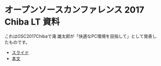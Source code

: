 # オープンソースカンファレンス 2017 Chiba LT 資料

これはOSC2017Chibaで滝 雄太郎が「快適なPC環境を目指して」として発表したものです。

* [スライド](https://gitpitch.com/takion0/osc2017cb)
* [本文](osc2017cb/PITCHME.md)
